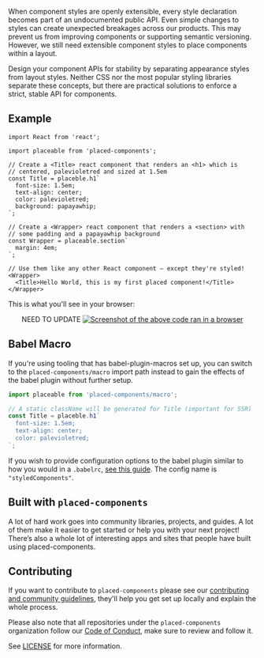 When component styles are openly extensible, every style declaration becomes part of an undocumented public API. Even simple changes to styles can create unexpected breakages across our products. This may prevent us from improving components or supporting semantic versioning. However, we still need extensible component styles to place components within a layout.

Design your component APIs for stability by separating appearance styles from layout styles. Neither CSS nor the most popular styling libraries separate these concepts, but there are practical solutions to enforce a strict, stable API for components.

## Example

<!-- prettier-ignore -->
```JSX
import React from 'react';

import placeable from 'placed-components';

// Create a <Title> react component that renders an <h1> which is
// centered, palevioletred and sized at 1.5em
const Title = placeble.h1`
  font-size: 1.5em;
  text-align: center;
  color: palevioletred;
  background: papayawhip;
`;

// Create a <Wrapper> react component that renders a <section> with
// some padding and a papayawhip background
const Wrapper = placeable.section`
  margin: 4em;
`;

// Use them like any other React component – except they're styled!
<Wrapper>
  <Title>Hello World, this is my first placed component!</Title>
</Wrapper>
```

This is what you'll see in your browser:

<div align="center">
NEED TO UPDATE
  <a href="https://placed-components.com">
    <img alt="Screenshot of the above code ran in a browser" src="http://i.imgur.com/wUJpcjY.jpg" />
  </a>
</div>

## Babel Macro

If you're using tooling that has babel-plugin-macros set up, you can switch to the `placed-components/macro` import path instead to gain the effects of the babel plugin without further setup.

```js
import placeable from 'placed-components/macro';

// A static className will be generated for Title (important for SSR)
const Title = placeble.h1`
  font-size: 1.5em;
  text-align: center;
  color: palevioletred;
`;
```

If you wish to provide configuration options to the babel plugin similar to how you would in a `.babelrc`, [see this guide](https://github.com/kentcdodds/babel-plugin-macros/blob/master/other/docs/author.md#config-experimental). The config name is `"styledComponents"`.

## Built with `placed-components`

A lot of hard work goes into community libraries, projects, and guides. A lot of them make it easier to get started or help you with your next project! There’s also a whole lot of interesting apps and sites that people have built using placed-components.

## Contributing

If you want to contribute to `placed-components` please see our [contributing and community guidelines](./CONTRIBUTING.md), they'll help you get set up locally and explain the whole process.

Please also note that all repositories under the `placed-components` organization follow our [Code of Conduct](./CODE_OF_CONDUCT.md), make sure to review and follow it.

See [LICENSE](./LICENSE) for more information.
